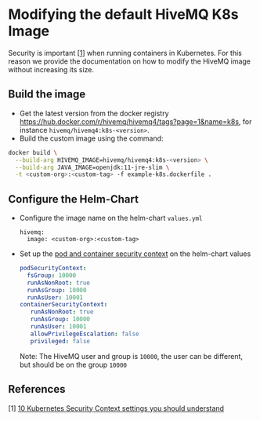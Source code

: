 # Modifying the default HiveMQ K8s Image
Security is important [[1](https://snyk.io/blog/10-kubernetes-security-context-settings-you-should-understand)] when running containers in Kubernetes. 
For this reason we provide the documentation on how to modify the HiveMQ image without increasing its size.

## Build the image

- Get the latest version from the docker registry https://hub.docker.com/r/hivemq/hivemq4/tags?page=1&name=k8s, for instance `hivemq/hivemq4:k8s-<version>`.
- Build the custom image using the command:
```bash
docker build \
  --build-arg HIVEMQ_IMAGE=hivemq/hivemq4:k8s-<version> \
  --build-arg JAVA_IMAGE=openjdk:11-jre-slim \
  -t <custom-org>:<custom-tag> -f example-k8s.dockerfile .
```
## Configure the Helm-Chart
- Configure the image name on the helm-chart `values.yml`
  ```
  hivemq:
    image: <custom-org>:<custom-tag>
  ```
- Set up the [pod and container security context](https://kubernetes.io/docs/tasks/configure-pod-container/security-context/) on the helm-chart values
  ```yaml
  podSecurityContext:
    fsGroup: 10000
    runAsNonRoot: true
    runAsGroup: 10000
    runAsUser: 10001
  containerSecurityContext:
     runAsNonRoot: true
     runAsGroup: 10000
     runAsUser: 10001
     allowPrivilegeEscalation: false
     privileged: false
  ```
  Note: The HiveMQ user and group is `10000`, the user can be different, but should be on the group `10000`

## References
[1] [10 Kubernetes Security Context settings you should understand](https://snyk.io/blog/10-kubernetes-security-context-settings-you-should-understand)